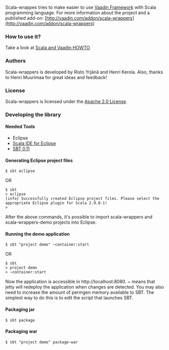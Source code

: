 
Scala-wrappes tries to make easier to use [Vaadin Framework](https://vaadin.com) with Scala programming language. For more information about the project and a published add-on: [http://vaadin.com/addon/scala-wrappers](http://vaadin.com/addon/scala-wrappers)

### How to use it?

Take a look at [Scala and Vaadin HOWTO](https://vaadin.com/wiki/-/wiki/Main/Scala+and+Vaadin+HOWTO).

### Authors

Scala-wrappers is developed by Risto Yrjänä and Henri Kerola. Also, thanks to Henri Muurimaa for great ideas and feedback!

### License

Scala-wrappers is licensed under the [Apache 2.0 License](http://www.apache.org/licenses/LICENSE-2.0.html).

### Developing the library

#### Needed Tools

 * Eclipse
 * [Scala IDE for Eclipse](http://www.scala-ide.org/)
 * [SBT 0.11](https://github.com/harrah/xsbt/wiki)

#### Generating Eclipse project files

    $ sbt eclipse

OR

    $ sbt
    > eclipse
    [info] Successfully created Eclipse project files. Please select the appropriate Eclipse plugin for Scala 2.9.0-1!
    >

After the above commands, it's possible to import scala-wrappers and scala-wrappers-demo projects into Eclipse.

#### Running the demo application

    $ sbt "project demo" ~container:start

OR

    $ sbt
    > project demo
    > ~container:start

Now the application is accessible in http://localhost:8080. ~ means that jetty will redeploy the application when changes are detected.
You may also need to increase the amount of permgen memory available to SBT. The simplest way to do this is to edit the script that launches SBT. 

#### Packaging jar

    $ sbt package


#### Packaging war

    $ sbt "project demo" package-war
